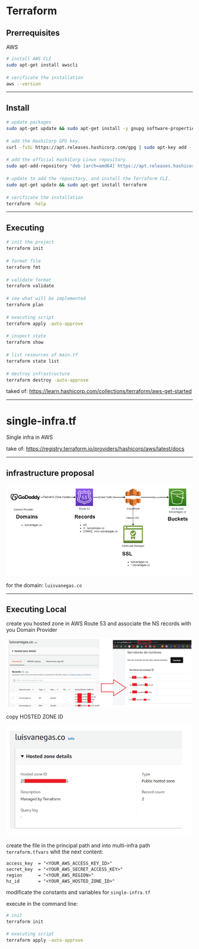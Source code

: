 # Terraform

## Prerrequisites

AWS
```bash
# install AWS CLI
sudo apt-get install awscli

# verificate the installation
aws --version
```

-----

## Install

```bash
# update packages 
sudo apt-get update && sudo apt-get install -y gnupg software-properties-common curl

# add the HashiCorp GPG key.
curl -fsSL https://apt.releases.hashicorp.com/gpg | sudo apt-key add -

# add the official HashiCorp Linux repository.
sudo apt-add-repository "deb [arch=amd64] https://apt.releases.hashicorp.com $(lsb_release -cs) main"

# update to add the repository, and install the Terraform CLI.
sudo apt-get update && sudo apt-get install terraform

# verificate the installation
terraform -help

```

-----

## Executing 

```bash
# init the project
terraform init

# format file
terraform fmt

# validate format
terraform validate

# see what will be implemented
terraform plan

# executing script
terraform apply -auto-approve

# inspect state
terraform show

# list resources of main.tf
terraform state list

# destroy infrastructure
terraform destroy -auto-approve
```

taked of: https://learn.hashicorp.com/collections/terraform/aws-get-started

-----

# single-infra.tf

Single infra in AWS 

take of: https://registry.terraform.io/providers/hashicorp/aws/latest/docs

-----

## infrastructure proposal

![infra/proposal](docs/infra-proposal.png)

for the domain: `luisvanegas.co`

-----

## Executing Local

create you hosted zone in AWS Route 53 and associate the NS records with you Domain Provider

![hosted-zone](docs/create-hosted-zone.png)

copy HOSTED ZONE ID 

![hosted-zone](docs/hosted-zone.png)

create the file in the principal path and into multi-infra path `terraform.tfvars` whit the next content:

```TF
access_key  = "<YOUR_AWS_ACCESS_KEY_ID>"
secret_key  = "<YOUR_AWS_SECRET_ACCESS_KEY>"
region      = "<YOUR_AWS_REGION>"
hz_id       = "<YOUR_AWS_HOSTED_ZONE_ID>"
```

modificate the constants and variables for `single-infra.tf`

execute in the command line:

```bash
# init
terraform init

# executing script
terraform apply -auto-approve
```
